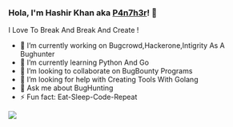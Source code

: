 ### Hola, I'm Hashir Khan aka <a href=https://twitter.com/7H3P4n7h3R>P4n7h3r</a>! 👋

I Love To Break And Break And Create !

- 🔭 I’m currently working on Bugcrowd,Hackerone,Intigrity As A Bughunter 
- 🌱 I’m currently learning Python And Go
- 👯 I’m looking to collaborate on BugBounty Programs
- 🤔 I’m looking for help with Creating Tools With Golang
- 💬 Ask me about BugHunting 
- ⚡ Fun fact: Eat-Sleep-Code-Repeat





<img src="https://github-readme-stats.vercel.app/api?username=7H3P4n7h3R&&show_icons=true&theme=radical">


